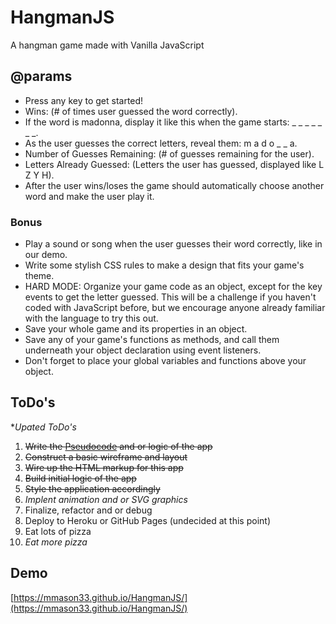 
# HangmanJS

A hangman game made with Vanilla JavaScript

## @params

* Press any key to get started!
* Wins: (# of times user guessed the word correctly).
* If the word is madonna, display it like this when the game starts: _ _ _ _ _ _ _.
* As the user guesses the correct letters, reveal them: m a d o _  _ a.
* Number of Guesses Remaining: (# of guesses remaining for the user).
* Letters Already Guessed: (Letters the user has guessed, displayed like L Z Y H).
* After the user wins/loses the game should automatically choose another word and make the user play it.

### Bonus
* Play a sound or song when the user guesses their word correctly, like in our demo.
* Write some stylish CSS rules to make a design that fits your game's theme.
* HARD MODE: Organize your game code as an object, except for the key events to get the letter guessed. This will be a challenge if you haven't coded with JavaScript before, but we encourage anyone already familiar with the language to try this out.
* Save your whole game and its properties in an object.
* Save any of your game's functions as methods, and call them underneath your object declaration using event listeners.
* Don't forget to place your global variables and functions above your object.

## ToDo's
**Upated ToDo's*

1. ~~Write the [Pseudocode](https://en.wikipedia.org/wiki/Pseudocode) and or logic of the app~~
2. ~~Construct a basic wireframe and layout~~
3. ~~Wire up the HTML markup for this app~~
4. ~~Build initial logic of the app~~
5. ~~Style the application accordingly~~
6. *Implent animation and or SVG graphics*
7. Finalize, refactor and or debug
8. Deploy to Heroku or GitHub Pages (undecided at this point)
9. Eat lots of pizza
10. *Eat more pizza*

## Demo

[https://mmason33.github.io/HangmanJS/](https://mmason33.github.io/HangmanJS/)